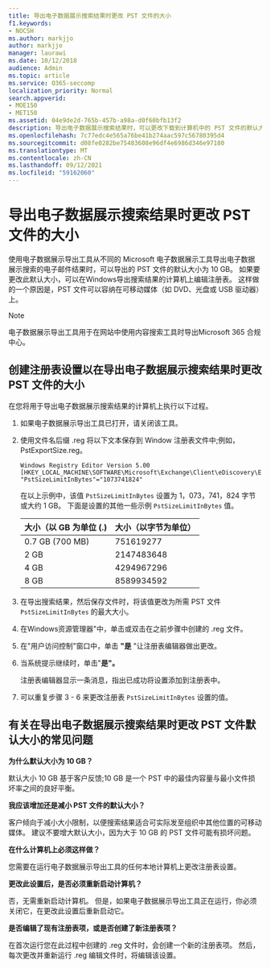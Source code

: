 ```yaml
---
title: 导出电子数据展示搜索结果时更改 PST 文件的大小
f1.keywords:
- NOCSH
ms.author: markjjo
author: markjjo
manager: laurawi
ms.date: 10/12/2018
audience: Admin
ms.topic: article
ms.service: O365-seccomp
localization_priority: Normal
search.appverid:
- MOE150
- MET150
ms.assetid: 04e9de2d-765b-457b-a98a-d0f60bfb13f2
description: 导出电子数据展示搜索结果时，可以更改下载到计算机中的 PST 文件的默认大小。
ms.openlocfilehash: 7c77edc4e565a76be41b274aac597c56780395d4
ms.sourcegitcommit: d08fe0282be75483608e96df4e6986d346e97180
ms.translationtype: MT
ms.contentlocale: zh-CN
ms.lasthandoff: 09/12/2021
ms.locfileid: "59162060"
---
```

# <a name="change-the-size-of-pst-files-when-exporting-ediscovery-search-results"></a>导出电子数据展示搜索结果时更改 PST 文件的大小

使用电子数据展示导出工具从不同的 Microsoft 电子数据展示工具导出电子数据展示搜索的电子邮件结果时，可以导出的 PST 文件的默认大小为 10 GB。 如果要更改此默认大小，可以在Windows导出搜索结果的计算机上编辑注册表。 这样做的一个原因是，PST 文件可以容纳在可移动媒体（如 DVD、光盘或 USB 驱动器）上。 
  
> [!NOTE]
> 电子数据展示导出工具用于在网站中使用内容搜索工具时导出Microsoft 365 合规中心。
  
## <a name="create-a-registry-setting-to-change-the-size-of-pst-files-when-you-export-ediscovery-search-results"></a>创建注册表设置以在导出电子数据展示搜索结果时更改 PST 文件的大小

在您将用于导出电子数据展示搜索结果的计算机上执行以下过程。
  
1. 如果电子数据展示导出工具已打开，请关闭该工具。 
    
2. 使用文件名后缀 .reg 将以下文本保存到 Window 注册表文件中;例如，PstExportSize.reg。 
    
    ```text
    Windows Registry Editor Version 5.00
    [HKEY_LOCAL_MACHINE\SOFTWARE\Microsoft\Exchange\Client\eDiscovery\ExportTool]
    "PstSizeLimitInBytes"="1073741824"
    ```

    在以上示例中，该值  `PstSizeLimitInBytes` 设置为 1，073，741，824 字节或大约 1 GB。 下面是设置的其他一些示例  `PstSizeLimitInBytes` 值。 
    
    |**大小（以 GB 为单位 (.)**|**大小（以字节为单位）**|
    |:-----|:-----|
    |0.7 GB (700 MB)   <br/> |751619277  <br/> |
    |2 GB  <br/> |2147483648  <br/> |
    |4 GB  <br/> |4294967296  <br/> |
    |8 GB  <br/> |8589934592  <br/> |
   
3. 在导出搜索结果，然后保存文件时，将该值更改为所需 PST 文件 `PstSizeLimitInBytes` 的最大大小。 
    
4. 在Windows资源管理器"中，单击或双击在之前步骤中创建的 .reg 文件。
    
5. 在"用户访问控制"窗口中，单击 **"是** "让注册表编辑器做出更改。 
    
6. 当系统提示继续时，单击"**是"。**
    
    注册表编辑器显示一条消息，指出已成功将设置添加到注册表中。
    
7. 可以重复步骤 3 - 6 来更改注册表  `PstSizeLimitInBytes` 设置的值。 
  
## <a name="frequently-asked-questions-about-changing-the-default-size-of-pst-files-when-you-export-ediscovery-search-results"></a>有关在导出电子数据展示搜索结果时更改 PST 文件默认大小的常见问题

 **为什么默认大小为 10 GB？**
  
默认大小 10 GB 基于客户反馈;10 GB 是一个 PST 中的最佳内容量与最小文件损坏率之间的良好平衡。
  
 **我应该增加还是减小 PST 文件的默认大小？**
  
客户倾向于减小大小限制，以便搜索结果适合可实际发至组织中其他位置的可移动媒体。 建议不要增大默认大小，因为大于 10 GB 的 PST 文件可能有损坏问题。
  
 **在什么计算机上必须这样做？**
  
您需要在运行电子数据展示导出工具的任何本地计算机上更改注册表设置。
  
 **更改此设置后，是否必须重新启动计算机？**
  
否，无需重新启动计算机。 但是，如果电子数据展示导出工具正在运行，你必须关闭它，在更改此设置后重新启动它。
  
 **是否编辑了现有注册表项，或是否创建了新注册表项？**
  
在首次运行您在此过程中创建的 .reg 文件时，会创建一个新的注册表项。 然后，每次更改并重新运行 .reg 编辑文件时，将编辑该设置。
